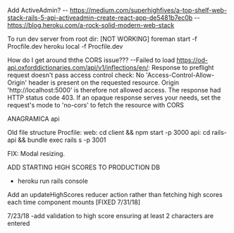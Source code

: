 Add ActiveAdmin?
-- https://medium.com/superhighfives/a-top-shelf-web-stack-rails-5-api-activeadmin-create-react-app-de5481b7ec0b
-- https://blog.heroku.com/a-rock-solid-modern-web-stack

To run dev server from root dir:
  [NOT WORKING] foreman start -f Procfile.dev
  heroku local -f Procfile.dev




How do I get around ththe CORS issue???
    --Failed to load https://od-api.oxforddictionaries.com/api/v1/inflections/en/: Response to preflight request doesn't pass access control check: No 'Access-Control-Allow-Origin' header is present on the requested resource. Origin 'http://localhost:5000' is therefore not allowed access. The response had HTTP status code 403. If an opaque response serves your needs, set the request's mode to 'no-cors' to fetch the resource with CORS

ANAGRAMICA api


Old file structure Procfile:
    web: cd client && npm start -p 3000
    api: cd rails-api && bundle exec rails s -p 3001


FIX: Modal resizing.

ADD STARTING HIGH SCORES TO PRODUCTION DB
  - heroku run rails console

  Add an updateHighScores reducer action rather than fetching high scores each time component mounts [FIXED 7/31/18]

7/23/18
  -add validation to high score ensuring at least 2 characters are entered
